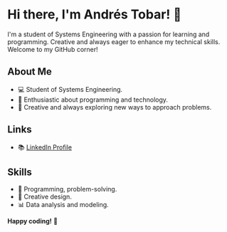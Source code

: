 # Hi there, I'm Andrés Tobar! 👋

I'm a student of Systems Engineering with a passion for learning and programming. Creative and always eager to enhance my technical skills. Welcome to my GitHub corner!

## About Me

- 💻 Student of Systems Engineering.
- 🌱 Enthusiastic about programming and technology.
- 🎨 Creative and always exploring new ways to approach problems.

## Links

- 📚 [LinkedIn Profile](https://www.linkedin.com/in/andr%C3%A9s-tobar-90461528b/)

## Skills

- 🚀 Programming, problem-solving.
- 🎨 Creative design.
- 📊 Data analysis and modeling.

**Happy coding!** 🚀

<!--
**andrestobar05/andrestobar05** is a ✨ _special_ ✨ repository because its `README.md` (this file) appears on your GitHub profile.

Here are some ideas to get you started:

- 🔭 I’m currently working on ...
- 🌱 I’m currently learning ...
- 👯 I’m looking to collaborate on ...
- 🤔 I’m looking for help with ...
- 💬 Ask me about ...
- 📫 How to reach me: ...
- 😄 Pronouns: ...
- ⚡ Fun fact: ...
-->
